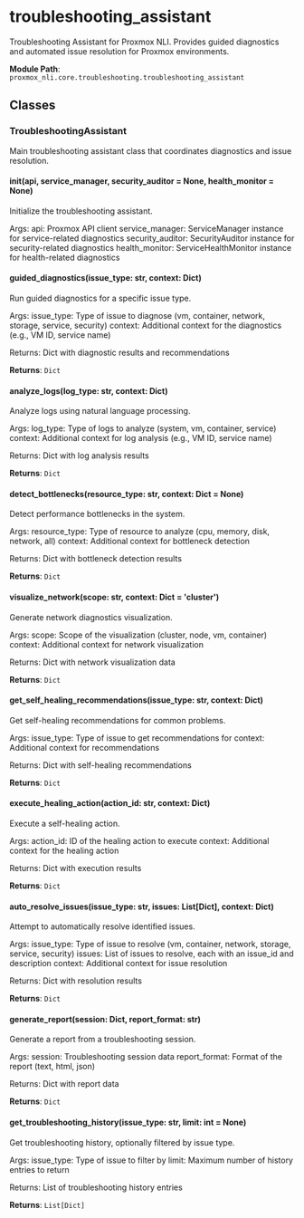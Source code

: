 # troubleshooting_assistant

Troubleshooting Assistant for Proxmox NLI.
Provides guided diagnostics and automated issue resolution for Proxmox environments.

**Module Path**: `proxmox_nli.core.troubleshooting.troubleshooting_assistant`

## Classes

### TroubleshootingAssistant

Main troubleshooting assistant class that coordinates diagnostics and issue resolution.

#### __init__(api, service_manager, security_auditor = None, health_monitor = None)

Initialize the troubleshooting assistant.

Args:
    api: Proxmox API client
    service_manager: ServiceManager instance for service-related diagnostics
    security_auditor: SecurityAuditor instance for security-related diagnostics
    health_monitor: ServiceHealthMonitor instance for health-related diagnostics

#### guided_diagnostics(issue_type: str, context: Dict)

Run guided diagnostics for a specific issue type.

Args:
    issue_type: Type of issue to diagnose (vm, container, network, storage, service, security)
    context: Additional context for the diagnostics (e.g., VM ID, service name)
    
Returns:
    Dict with diagnostic results and recommendations

**Returns**: `Dict`

#### analyze_logs(log_type: str, context: Dict)

Analyze logs using natural language processing.

Args:
    log_type: Type of logs to analyze (system, vm, container, service)
    context: Additional context for log analysis (e.g., VM ID, service name)
    
Returns:
    Dict with log analysis results

**Returns**: `Dict`

#### detect_bottlenecks(resource_type: str, context: Dict = None)

Detect performance bottlenecks in the system.

Args:
    resource_type: Type of resource to analyze (cpu, memory, disk, network, all)
    context: Additional context for bottleneck detection
    
Returns:
    Dict with bottleneck detection results

**Returns**: `Dict`

#### visualize_network(scope: str, context: Dict = 'cluster')

Generate network diagnostics visualization.

Args:
    scope: Scope of the visualization (cluster, node, vm, container)
    context: Additional context for network visualization
    
Returns:
    Dict with network visualization data

**Returns**: `Dict`

#### get_self_healing_recommendations(issue_type: str, context: Dict)

Get self-healing recommendations for common problems.

Args:
    issue_type: Type of issue to get recommendations for
    context: Additional context for recommendations
    
Returns:
    Dict with self-healing recommendations

**Returns**: `Dict`

#### execute_healing_action(action_id: str, context: Dict)

Execute a self-healing action.

Args:
    action_id: ID of the healing action to execute
    context: Additional context for the healing action
    
Returns:
    Dict with execution results

**Returns**: `Dict`

#### auto_resolve_issues(issue_type: str, issues: List[Dict], context: Dict)

Attempt to automatically resolve identified issues.

Args:
    issue_type: Type of issue to resolve (vm, container, network, storage, service, security)
    issues: List of issues to resolve, each with an issue_id and description
    context: Additional context for issue resolution
    
Returns:
    Dict with resolution results

**Returns**: `Dict`

#### generate_report(session: Dict, report_format: str)

Generate a report from a troubleshooting session.

Args:
    session: Troubleshooting session data
    report_format: Format of the report (text, html, json)
    
Returns:
    Dict with report data

**Returns**: `Dict`

#### get_troubleshooting_history(issue_type: str, limit: int = None)

Get troubleshooting history, optionally filtered by issue type.

Args:
    issue_type: Type of issue to filter by
    limit: Maximum number of history entries to return
    
Returns:
    List of troubleshooting history entries

**Returns**: `List[Dict]`

